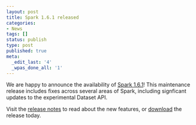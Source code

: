 ```yaml
---
layout: post
title: Spark 1.6.1 released
categories:
- News
tags: []
status: publish
type: post
published: true
meta:
  _edit_last: '4'
  _wpas_done_all: '1'
---
```

We are happy to announce the availability of <a href="{{site.url}}releases/spark-release-1-6-1.html" title="Spark Release 1.6.1">Spark 1.6.1</a>! This maintenance release includes fixes across several areas of Spark, including signficant updates to the experimental Dataset API.

Visit the <a href="{{site.url}}releases/spark-release-1-6-1.html" title="Spark Release 1.6.1">release notes</a> to read about the new features, or <a href="{{site.url}}downloads.html">download</a> the release today.
